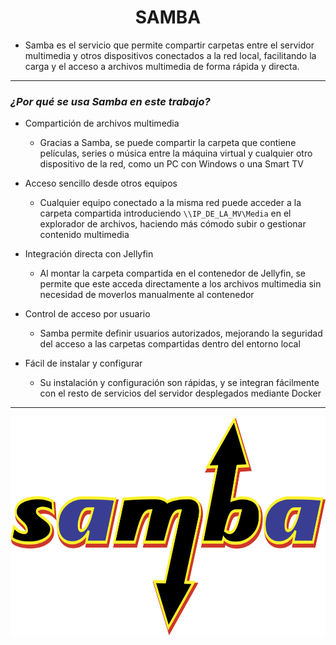 <h1 align="center">SAMBA</h1>

- Samba es el servicio que permite compartir carpetas entre el servidor multimedia y otros dispositivos conectados a la red local, facilitando la carga y el acceso a archivos multimedia de forma rápida y directa.

---

### *¿Por qué se usa Samba en este trabajo?*

- Compartición de archivos multimedia
    - Gracias a Samba, se puede compartir la carpeta que contiene películas, series o música entre la máquina virtual y cualquier otro dispositivo de la red, como un PC con Windows o una Smart TV

- Acceso sencillo desde otros equipos
    - Cualquier equipo conectado a la misma red puede acceder a la carpeta compartida introduciendo `\\IP_DE_LA_MV\Media` en el explorador de archivos, haciendo más cómodo subir o gestionar contenido multimedia

- Integración directa con Jellyfin
    - Al montar la carpeta compartida en el contenedor de Jellyfin, se permite que este acceda directamente a los archivos multimedia sin necesidad de moverlos manualmente al contenedor

- Control de acceso por usuario
    - Samba permite definir usuarios autorizados, mejorando la seguridad del acceso a las carpetas compartidas dentro del entorno local

- Fácil de instalar y configurar
    - Su instalación y configuración son rápidas, y se integran fácilmente con el resto de servicios del servidor desplegados mediante Docker

---

<p align="center">
  <img src="/MainFolder/img/samba.png" alt="SAMBA" width="700" height="350">
</p>

